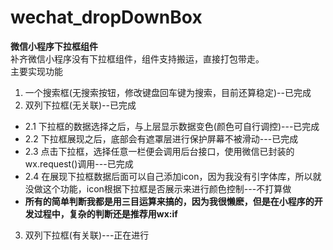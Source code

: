 # wechat_dropDownBox
**微信小程序下拉框组件**<br>
补齐微信小程序没有下拉框组件，组件支持搬运，直接打包带走。<br>
主要实现功能<br>
1. 一个搜索框(无搜索按钮，修改键盘回车键为搜索，目前还算稳定)--已完成<br>
2. 双列下拉框(无关联)--已完成
  + 2.1 下拉框的数据选择之后，与上层显示数据变色(颜色可自行调控)---已完成
  + 2.2 下拉框展现之后，底部会有遮罩层进行保护屏幕不被滑动---已完成
  + 2.3 点击下拉框，选择任意一栏便会调用后台接口，使用微信已封装的wx.request()调用---已完成
  + 2.4 在展现下拉框数据后面可以自己添加icon，因为我没有引字体库，所以就没做这个功能，icon根据下拉框是否展示来进行颜色控制---不打算做
  + **所有的简单判断我都是用三目运算来搞的，因为我很懒麽，但是在小程序的开发过程中，复杂的判断还是推荐用wx:if**
3. 双列下拉框(有关联)---正在进行
